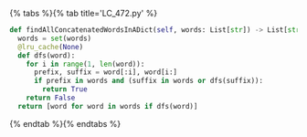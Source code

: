{% tabs %}{% tab title='LC_472.py' %}

```py
def findAllConcatenatedWordsInADict(self, words: List[str]) -> List[str]:
  words = set(words)
  @lru_cache(None)
  def dfs(word):
    for i in range(1, len(word)):
      prefix, suffix = word[:i], word[i:]
      if prefix in words and (suffix in words or dfs(suffix)):
        return True
    return False
  return [word for word in words if dfs(word)]
```

{% endtab %}{% endtabs %}
